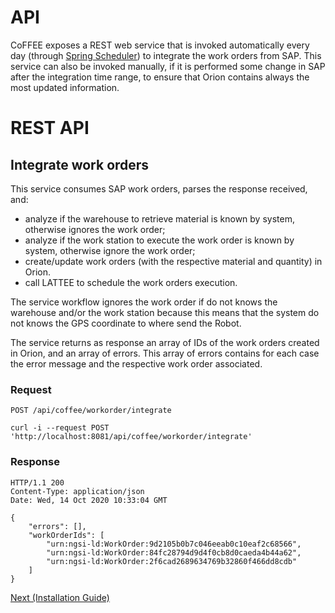 # API

CoFFEE exposes a REST web service that is invoked automatically every day (through [Spring Scheduler](https://spring.io/guides/gs/scheduling-tasks/)) to integrate the work orders from SAP.
This service can also be invoked manually, if it is performed some change in SAP after the integration time range, to ensure that Orion contains always the most updated information.

# REST API

## Integrate work orders

This service consumes SAP work orders, parses the response received, and:
- analyze if the warehouse to retrieve material is known by system, otherwise ignores the work order;
- analyze if the work station to execute the work order is known by system, otherwise ignore the work order;
- create/update work orders (with the respective material and quantity) in Orion.
- call LATTEE to schedule the work orders execution.

The service workflow ignores the work order if do not knows the warehouse and/or the work station because this means that the system do not knows the GPS coordinate to where send the Robot.

The service returns as response an array of IDs of the work orders created in Orion, and an array of errors. This array of errors contains for each case the error message and the respective work order associated.

### Request

`POST /api/coffee/workorder/integrate`

    curl -i --request POST 'http://localhost:8081/api/coffee/workorder/integrate'

### Response

    HTTP/1.1 200 
    Content-Type: application/json
    Date: Wed, 14 Oct 2020 10:33:04 GMT

    {
        "errors": [],
        "workOrderIds": [
            "urn:ngsi-ld:WorkOrder:9d2105b0b7c046eeab0c10eaf2c68566",
            "urn:ngsi-ld:WorkOrder:84fc28794d9d4f0cb8d0caeda4b44a62",
            "urn:ngsi-ld:WorkOrder:2f6cad2689634769b32860f466dd8cdb"
        ]
    }

[Next (Installation Guide)](installationguide.md)
